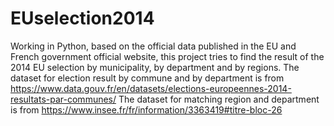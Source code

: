 # EUselection2014
Working in Python, based on the official data published in the EU and French government official website, this project tries to find the result of the 2014 EU selection by municipality, by department and by regions. 
The dataset for election result by commune and by department is from https://www.data.gouv.fr/en/datasets/elections-europeennes-2014-resultats-par-communes/
The dataset for matching region and department is from https://www.insee.fr/fr/information/3363419#titre-bloc-26
